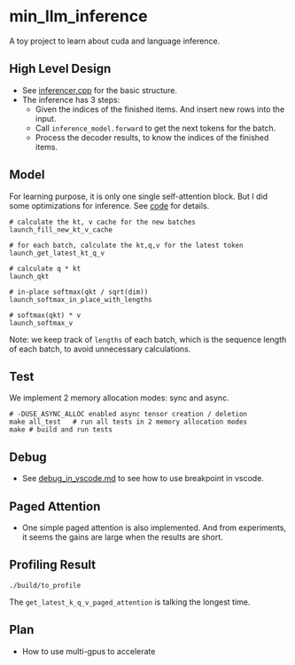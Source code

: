 # min_llm_inference

A toy project to learn about cuda and language inference.

## High Level Design

* See [inferencer.cpp](./src/inferencer.cpp) for the basic structure.
* The inference has 3 steps:
    * Given the indices of the finished items. And insert new rows into the input.
    * Call `inference_model.forward` to get the next tokens for the batch.
    * Process the decoder results, to know the indices of the finished items.

## Model

For learning purpose, it is only one single self-attention block. But I did some optimizations for inference. See [code](./src/kernels/self_attention_inference_optimized.cu) for details.

```
# calculate the kt, v cache for the new batches
launch_fill_new_kt_v_cache

# for each batch, calculate the kt,q,v for the latest token
launch_get_latest_kt_q_v

# calculate q * kt
launch_qkt

# in-place softmax(qkt / sqrt(dim))
launch_softmax_in_place_with_lengths

# softmax(qkt) * v
launch_softmax_v
```

Note: we keep track of `lengths` of each batch, which is the sequence length of each batch, to avoid unnecessary calculations.

## Test

We implement 2 memory allocation modes: sync and async.

```
# -DUSE_ASYNC_ALLOC enabled async tensor creation / deletion
make all_test   # run all tests in 2 memory allocation modes
make # build and run tests
```

## Debug

* See [debug_in_vscode.md](./doc/debug_in_vscode.md) to see how to use breakpoint in vscode.

## Paged Attention

* One simple paged attention is also implemented. And from experiments, it seems the gains are large when the results are short.

## Profiling Result

`./build/to_profile`

The `get_latest_k_q_v_paged_attention` is talking the longest time.

## Plan

* How to use multi-gpus to accelerate
